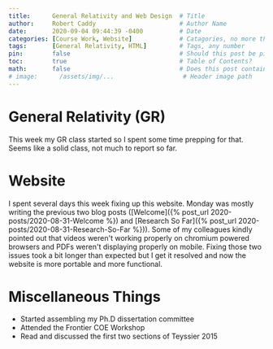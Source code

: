 ```yaml
---
title:      General Relativity and Web Design  # Title
author:     Robert Caddy                       # Author Name
date:       2020-09-04 09:44:39 -0400          # Date
categories: [Course Work, Website]             # Catagories, no more than 2
tags:       [General Relativity, HTML]         # Tags, any number
pin:        false                              # Should this post be pinned?
toc:        true                               # Table of Contents?
math:       false                              # Does this post contain math?
# image:      /assets/img/...                   # Header image path
---
```


# General Relativity (GR)

This week my GR class started so I spent some time prepping for that. Seems like a solid class, not much to report so far.


# Website
I spent several days this week fixing up this website. Monday was mostly writing the previous two blog posts ([Welcome]({% post_url 2020-posts/2020-08-31-Welcome %}) and [Research So Far]({% post_url 2020-posts/2020-08-31-Research-So-Far %})). Some of my colleagues kindly pointed out that videos weren't working properly on chromium powered browsers and PDFs weren't displaying properly on mobile. Fixing those two issues took a bit longer than expected but I get it resolved and now the website is more portable and more functional.

# Miscellaneous Things
- Started assembling my Ph.D dissertation committee
- Attended the Frontier COE Workshop
- Read and discussed the first two sections of Teyssier 2015